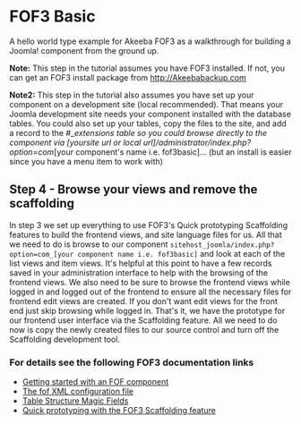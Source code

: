 # FOF3 Basic
A hello world type example for Akeeba FOF3  as a walkthrough for building a Joomla! component from the ground up.

**Note:** This step in the tutorial assumes you have FOF3 installed. If not, you can get an FOF3 install package from http://Akeebabackup.com

**Note2:** This step in the tutorial also assumes you have set up your component on a development site (local recommended). That means your Joomla development site needs your component installed with the database tables. You could also set up your tables, copy the files to the site, and add a record to the #__extensions table so you could browse directly to the component via [yoursite url or local url]/administrator/index.php?option=com_[your component's name i.e. fof3basic]... (but an install is easier since you have a menu item to work with)

## Step 4 - Browse your views and remove the scaffolding
In step 3 we set up everything to use FOF3's Quick prototyping Scaffolding features to build the frontend views, and site language files for us. All that we need to do is browse to our component `sitehost_joomla/index.php?option=com_[your component name i.e. fof3basic]` and look at each of the list views and item views. It's helpful at this point to have a few records saved in your administration interface to help with the browsing of the frontend views. We also need to be sure to browse the frontend views while logged in and logged out of the frontend to ensure all the necessary files for frontend edit views are created. If you don't want edit views for the front end just skip browsing while logged in. That's it, we have the prototype for our frontend user interface via the Scaffolding feature. All we need to do now is copy the newly created files to our source control and turn off the Scaffolding development tool.

### For details see the following FOF3 documentation links
- [Getting started with an FOF component](https://github.com/akeeba/fof/wiki/Getting-started-with-a-FOF-component)
- [The fof XML configuration file](https://github.com/akeeba/fof/wiki/The-XML-configuration-file)
- [Table Structure Magic Fields](https://github.com/akeeba/fof/wiki/The-DataModel#magic-fields)
- [Quick prototyping with the FOF3 Scaffolding feature](https://github.com/akeeba/fof/wiki/Scaffolding)
